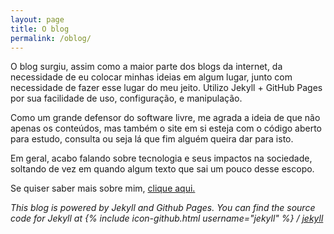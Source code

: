 ```yaml
---
layout: page
title: O blog
permalink: /oblog/
---
```

O blog surgiu, assim como a maior parte dos blogs da internet, da necessidade de eu colocar minhas ideias em algum lugar, junto com necessidade de fazer esse lugar do meu jeito. Utilizo Jekyll + GitHub Pages por sua facilidade de uso, configuração, e manipulação. 

Como um grande defensor do software livre, me agrada a ideia de que não apenas os conteúdos, mas também o site em si esteja com o código aberto para estudo, consulta ou seja lá que fim alguém queira dar para isto. 

Em geral, acabo falando sobre tecnologia e seus impactos na sociedade, soltando de vez em quando algum texto que sai um pouco desse escopo. 

Se quiser saber mais sobre mim, [clique aqui.](http://netoguimaraes.github.io/about)



_This blog is powered by Jekyll and Github Pages. You can find the source code for Jekyll at
{% include icon-github.html username="jekyll" %} /
[jekyll](https://github.com/jekyll/jekyll)_
